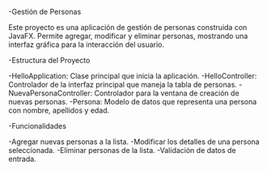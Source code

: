 -Gestión de Personas

Este proyecto es una aplicación de gestión de personas construida con JavaFX. Permite agregar, modificar y eliminar personas, mostrando una interfaz gráfica para la interacción del usuario.

-Estructura del Proyecto

-HelloApplication: Clase principal que inicia la aplicación.
-HelloController: Controlador de la interfaz principal que maneja la tabla de personas.
-NuevaPersonaController: Controlador para la ventana de creación de nuevas personas.
-Persona: Modelo de datos que representa una persona con nombre, apellidos y edad.

-Funcionalidades

-Agregar nuevas personas a la lista.
-Modificar los detalles de una persona seleccionada.
-Eliminar personas de la lista.
-Validación de datos de entrada.

